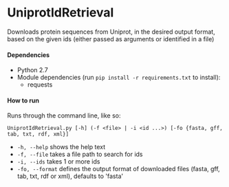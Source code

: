 # UniprotIdRetrieval
Downloads protein sequences from Uniprot, in the desired output format, based on the given ids (either passed as arguments or identified in a file)

#### Dependencies
* Python 2.7
* Module dependencies (run `pip install -r requirements.txt` to install):
  * requests

#### How to run
Runs through the command line, like so:

`UniprotIdRetrieval.py [-h] (-f <file> | -i <id ...>) [-fo {fasta, gff, tab, txt, rdf, xml}]`

* `-h, --help` shows the help text
* `-f, --file` takes a file path to search for ids
* `-i, --ids` takes 1 or more ids
* `-fo, --format` defines the output format of downloaded files (fasta, gff, tab, txt, rdf or xml), defaults to 'fasta'